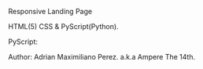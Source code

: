 Responsive Landing Page

HTML(5) CSS & PyScript(Python).

PyScript: 

Author: Adrian Maximiliano Perez.
a.k.a Ampere The 14th.